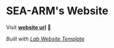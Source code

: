 
# SEA-ARM's Website

Visit **[website url](#)** 🚀

_Built with [Lab Website Template](https://greene-lab.gitbook.io/lab-website-template-docs)_
